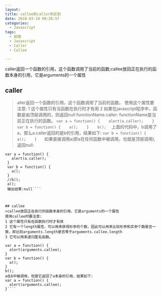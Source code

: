 ```yaml
---
layout: 
title: callee和caller的区别
date: 2018-03-10 09:26:57
categories: 
  - Javascript
tags:
  - 前端
  - Javascript
  - Caller
  - Callee

---
```

caller返回一个函数的引用，这个函数调用了当前的函数;callee放回正在执行的函数本身的引用，它是arguments的一个属性

## caller
>aller返回一个函数的引用，这个函数调用了当前的函数。
使用这个属性要注意:
1 这个属性只有当函数在执行时才有用
2 如果在javascript程序中，函数是由顶层调用的，则返回null
functionName.caller: functionName是当前正在执行的函数。
    ``var a = function() {   
      alert(a.caller);   
    }   
    var b = function() {   
      a();   
    }   
    b();  ``
上面的代码中，b调用了a，那么a.caller返回的是b的引用，结果如下:
    ``var b = function() {   
      a();   
    }   ``
如果直接调用a(即a在任何函数中被调用，也就是顶层调用),返回null:
   ````
   var a = function() {   
      alert(a.caller);   
    }   
    var b = function() {   
      a();   
    }   
    //b();   
    a(); 
    输出结果:null````



## callee
>callee放回正在执行的函数本身的引用，它是arguments的一个属性
使用callee时要注意:
1 这个属性只有在函数执行时才有效
2 它有一个length属性，可以用来获得形参的个数，因此可以用来比较形参和实参个数是否一致，即比较arguments.length是否等于arguments.callee.length
3 它可以用来递归匿名函数。
````
    var a = function() {   
      alert(arguments.callee);   
    }   
    var b = function() {   
      a();   
    }   
    b();
    a在b中被调用，但是它返回了a本身的引用，结果如下:
    var a = function() {   
      alert(arguments.callee);   
    }````